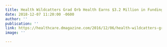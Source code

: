 ```yaml
---
title: Health Wildcatters Grad Orb Health Earns $3.2 Million in Funding Round
date: 2018-12-07 11:20:00 -0600
author: ''
publication: ''
link: https://healthcare.dmagazine.com/2016/12/06/health-wildcatters-grad-orb-health-earns-3-2-million-in-funding-round/
image: ''

---
```


